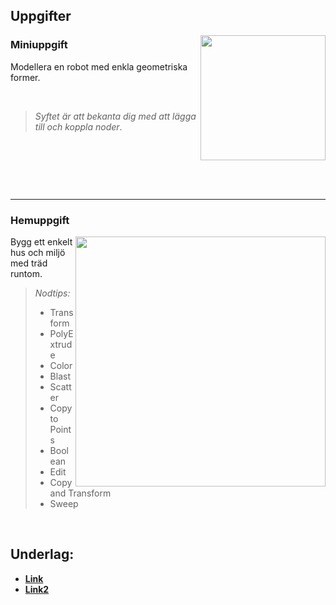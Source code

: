 ## Uppgifter

<img src="https://github.com/user-attachments/assets/3a512ca8-e645-4b3c-9b61-76103f47fd70" align="right" width="200">

### Miniuppgift

Modellera en robot med enkla geometriska former.

&nbsp;

> *Syftet är att bekanta dig med att lägga till och koppla noder*.

&nbsp;

&nbsp;

&nbsp;

___

### Hemuppgift

<img src="https://github.com/user-attachments/assets/741b06ec-e4f0-4f95-a933-a05cd4d06ff2" align="right" width="400">

Bygg ett enkelt hus och miljö med träd runtom.

> *Nodtips:*
> * Transform
> * PolyExtrude
> * Color
> * Blast
> * Scatter
> * Copy to Points
> * Boolean
> * Edit
> * Copy and Transform
> * Sweep




&nbsp;

## Underlag:
- [**Link**](https://play.cplegacy.com/)
- [**Link2**](https://play.cplegacy.com/)
